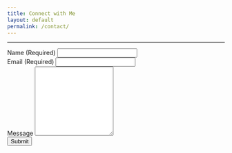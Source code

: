 ```yaml
---
title: Connect with Me
layout: default
permalink: /contact/
---
```


<div class="text-center mb-4 lead">
   <a class="social-icon" href="mailto:{{ site.email }}"><i class="fas fa-envelope"></i></a>
   <a class="social-icon" href="https://linkedin.com/in/{{ site.linkedin_username }}"> <i class="fab fa-linkedin-in"></i></a>
   <a class="social-icon" href="https://github.com/{{ site.github_username }}"><i class="fab fa-github"></i></a>
   <a class="social-icon" href="https://twitter.com/{{ site.twitter_username }}"><i class="fab fa-twitter"></i></a>
   <a class="social-icon" href="https://instagram.com/{{ site.instagram_username }}"><i class="fab fa-instagram"></i></a>
</div>

---

<form id="contactForm" action="https://formspree.io/f/xwkagvap" method="POST">
   <div class="row">
      <div class="col">
         <label for="name">Name (Required)</label>
         <input class="form-control" name="name" id="name" type="text" required/>      
      </div>
      <div class="col">
         <label for="email">Email (Required)</label>
         <input class="form-control" name="email" id="email" type="email" required/>
      </div>
   </div>
   <!-- Message input -->
   <label for="message">Message</label>
   <textarea class="form-control" id="msg" name="message" style="height: 10rem;"></textarea>
   <!-- Form submit button -->
   <div class="d-grid">
      <button class="btn btn-dark mt-1 text-light" type="submit">Submit</button>
   </div>
</form>
